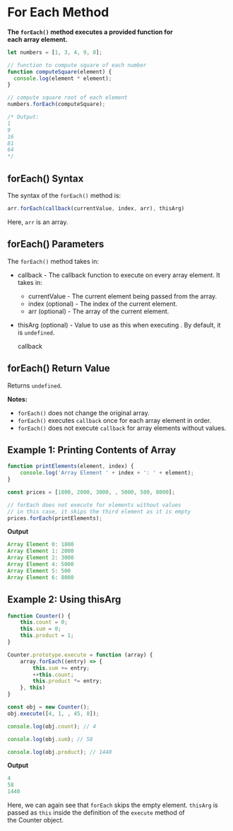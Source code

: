 # For Each Method

**The `forEach()` method executes a provided function for each array element.**

```jsx
let numbers = [1, 3, 4, 9, 8];

// function to compute square of each number
function computeSquare(element) {
  console.log(element * element);
}

// compute square root of each element
numbers.forEach(computeSquare);

/* Output:
1
9 
16
81
64
*/
```

## forEach() Syntax

The syntax of the `forEach()` method is:

```jsx
arr.forEach(callback(currentValue, index, arr), thisArg)
```

Here, `arr` is an array.

## forEach() Parameters

The `forEach()` method takes in:

- callback - The callback function to execute on every array element. It takes in:
    - currentValue - The current element being passed from the array.
    - index (optional) - The index of the current element.
    - arr (optional) - The array of the current element.
- thisArg (optional) - Value to use as this when executing . By default, it is `undefined`.
    
    callback
    

## forEach() Return Value

Returns `undefined`.

**Notes:**

- `forEach()` does not change the original array.
- `forEach()` executes `callback` once for each array element in order.
- `forEach()` does not execute `callback` for array elements without values.

## Example 1: Printing Contents of Array

```jsx
function printElements(element, index) {
    console.log('Array Element ' + index + ': ' + element);
}

const prices = [1800, 2000, 3000, , 5000, 500, 8000];

// forEach does not execute for elements without values
// in this case, it skips the third element as it is empty
prices.forEach(printElements);
```

**Output**

```jsx
Array Element 0: 1800
Array Element 1: 2000
Array Element 2: 3000
Array Element 4: 5000
Array Element 5: 500
Array Element 6: 8000
```

## Example 2: Using thisArg

```jsx
function Counter() {
    this.count = 0;
    this.sum = 0;
    this.product = 1;
}

Counter.prototype.execute = function (array) {
    array.forEach((entry) => {
        this.sum += entry;
        ++this.count;
        this.product *= entry;
    }, this)
}

const obj = new Counter();
obj.execute([4, 1, , 45, 8]);

console.log(obj.count); // 4

console.log(obj.sum); // 58

console.log(obj.product); // 1440
```

**Output**

```jsx
4
58
1440
```

Here, we can again see that `forEach` skips the empty element. `thisArg` is passed as `this` inside the definition of the `execute` method of the Counter object.